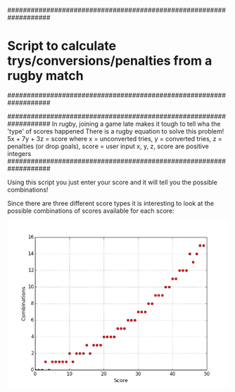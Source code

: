 ###################################################################
# Script to calculate trys/conversions/penalties from a rugby match
###################################################################

###################################################################
 In rugby, joining a game late makes it tough to tell wha the 'type' of scores happened
 There is a rugby equation to solve this problem!
 5x + 7y + 3z = score
 where x = unconverted tries, y = converted tries, z = penalties (or drop goals), score = user input
 x, y, z, score are positive integers
###################################################################

Using this script you just enter your score and it will tell you the possible combinations! 

Since there are three different score types it is interesting to look at the possible combinations of scores available for each score:

![Combinations and scores](https://github.com/tmcellfree/rugby/blob/master/rugby_scores.png "Combinations of Tries/Converted/Penalty vs. Score")

